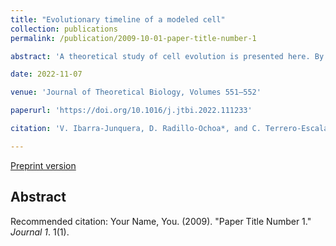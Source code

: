 ```yaml
---
title: "Evolutionary timeline of a modeled cell"
collection: publications
permalink: /publication/2009-10-01-paper-title-number-1

abstract: 'A theoretical study of cell evolution is presented here. By using a toolbox containing an intracellular catalytic reaction network model and a mutation–selection process, four distinct phases of self-organization were unveiled. First, the nutrients prevail as the central substrate of the chemical reactions. Second, the cell becomes a small-world. Third, a highly connected core component emerges, concurrently with the nutrient carriers becoming the central product of reactions. Finally, the cell reaches a steady configuration where the concentrations of the core chemical species are described by Zipf’s law.'

date: 2022-11-07

venue: 'Journal of Theoretical Biology, Volumes 551–552'

paperurl: 'https://doi.org/10.1016/j.jtbi.2022.111233'

citation: 'V. Ibarra-Junquera, D. Radillo-Ochoa*, and C. Terrero-Escalante (2022). &quot;PEvolutionary timeline of a modeled cell.&quot; <i>Journal of Theoretical Biology,</i>.  DOI: 10.1016/j.jtbi.2022.111233.'

---
```

[Preprint version](https://arxiv.org/abs/2201.10007)

## Abstract

Recommended citation: Your Name, You. (2009). "Paper Title Number 1." <i>Journal 1</i>. 1(1).
